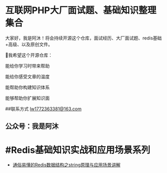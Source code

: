 互联网PHP大厂面试题、基础知识整理集合
===================
大家好，我是阿沐！将会持续开源这个仓库，面试经历、大厂面试题、redis基础+高级、以及原创文件。

💖我希望这个开源仓库：

能给你学习时带来帮助

能给你感受文章的温度

能帮助你构建知识体系

能够帮助你扩展知识面

##联系方式
lw1772363381@163.com

公众号：我是阿沐
---

#Redis基础知识实战和应用场景系列
===================
-  [通俗易懂的Redis数据结构之string原理与应用场景讲解](https://mp.weixin.qq.com/s?__biz=MzI4NjE4MTkwMg==&mid=2653712851&idx=1&sn=925d9799811a5b79e7ee0df97fbda368&chksm=f0380eb2c74f87a45b7914183cc546e97d05327ddec0f0376d5b7b41ee0e60bd286655fc1ded&token=1001077164&lang=zh_CN#rd)
